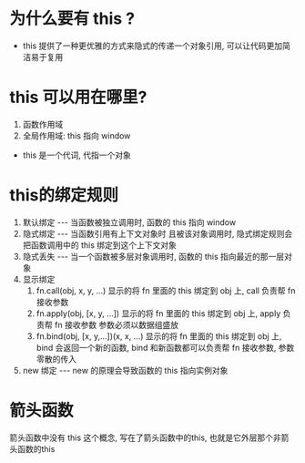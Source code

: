 # 为什么要有 this ?
- this 提供了一种更优雅的方式来隐式的传递一个对象引用, 可以让代码更加简洁易于复用

# this 可以用在哪里?
1. 函数作用域
2. 全局作用域: this 指向 window

- this 是一个代词, 代指一个对象

# this的绑定规则
1. 默认绑定 --- 当函数被独立调用时, 函数的 this 指向 window
2. 隐式绑定 --- 当函数引用有上下文对象时 且被该对象调用时, 隐式绑定规则会把函数调用中的 this 绑定到这个上下文对象
3. 隐式丢失 --- 当一个函数被多层对象调用时, 函数的 this 指向最近的那一层对象
4. 显示绑定 
    1. fn.call(obj, x, y, ...) 显示的将 fn 里面的 this 绑定到 obj 上, call 负责帮 fn 接收参数
    2. fn.apply(obj, [x, y, ...])
    显示的将 fn 里面的 this 绑定到 obj 上, apply 负责帮 fn 接收参数 参数必须以数据组盛放
    3. fn.bind(obj, [x, y,...])(x, x, ...)
    显示的将 fn 里面的 this 绑定到 obj 上, bind 会返回一个新的函数, bind 和新函数都可以负责帮 fn 接收参数, 参数零散的传入
5. new 绑定 --- new 的原理会导致函数的 this 指向实例对象


# 箭头函数
箭头函数中没有 this 这个概念, 写在了箭头函数中的this, 也就是它外层那个非箭头函数的this